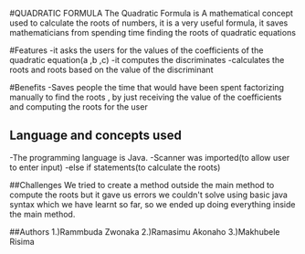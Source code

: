 #QUADRATIC FORMULA
The Quadratic Formula is A mathematical concept used to calculate the roots of numbers, it is a very useful formula,
it saves mathematicians from spending time finding the roots of quadratic equations

#Features
-it asks the users for the values of the coefficients of the quadratic equation(a ,b ,c)
-it computes the discriminates
-calculates the roots and roots based on the value of the discriminant 

#Benefits
-Saves people the time that would have been spent factorizing manually to find the roots ,
by just receiving the value of the coefficients and computing the roots for the user

 ## Language and concepts used
-The programming language is Java.
-Scanner was imported(to allow user to enter input)
-else if statements(to calculate the roots)

##Challenges
We tried to create a method outside the main method to compute the roots but it gave us errors we couldn't solve using basic java syntax
which we have learnt so far, so we ended up doing everything inside the main method.

##Authors
1.)Rammbuda Zwonaka
2.)Ramasimu Akonaho
3.)Makhubele Risima 
